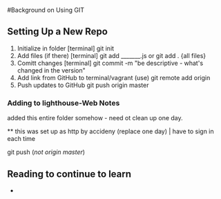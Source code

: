 #Background on Using GIT




## Setting Up a New Repo

1. Initialize in folder [terminal]                  git init
2. Add files (if there) [terminal]                  git add _______.js or git add .  {all files}
3. Comitt changes [terminal]                        git commit -m "be descriptive - what's changed in the version"
4. Add link from GitHub to terminal/vagrant (use)   git remote add origin <URL>
5. Push updates to GitHub                           git push origin master


### Adding to lighthouse-Web Notes

added this entire folder somehow - need ot clean up one day.

** this was set up as http by accideny (replace one day) | have to sign in each time

git push   (*not origin master*)





## Reading to continue to learn

-



